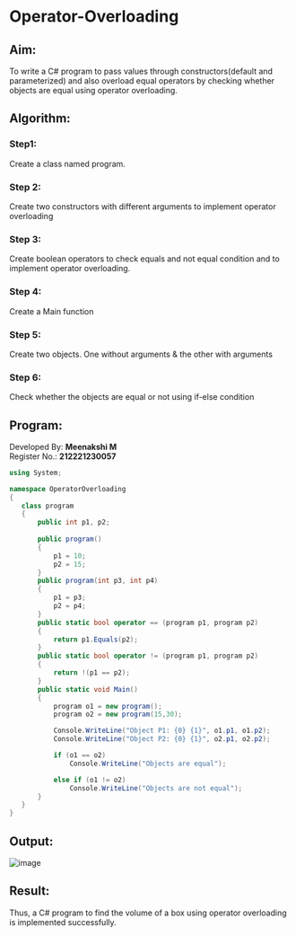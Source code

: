 # Operator-Overloading


## Aim:
To write a C# program to pass values through constructors(default and parameterized) and also overload equal operators by checking whether objects are equal using operator overloading. 
 
## Algorithm:
### Step1:
Create a class named program.
### Step 2:
Create two constructors with different arguments to implement operator overloading
### Step 3:
Create boolean operators to check equals and not equal condition and to implement operator overloading.
### Step 4:
Create a Main function
### Step 5:
Create two objects. One without arguments & the other with arguments
### Step 6:
Check whether the objects are equal or not using if-else condition

 ## Program:
 Developed By: **Meenakshi M**
 </br>
 Register No.: **212221230057**
 ```c#
using System;

namespace OperatorOverloading
{
    class program
    {
        public int p1, p2;
        
        public program()
        {
            p1 = 10;
            p2 = 15;
        }
        public program(int p3, int p4)
        {
            p1 = p3;
            p2 = p4;
        }
        public static bool operator == (program p1, program p2)
        {
            return p1.Equals(p2);
        }
        public static bool operator != (program p1, program p2)
        {
            return !(p1 == p2);
        }
        public static void Main()
        {
            program o1 = new program();
            program o2 = new program(15,30);

            Console.WriteLine("Object P1: {0} {1}", o1.p1, o1.p2);
            Console.WriteLine("Object P2: {0} {1}", o2.p1, o2.p2);

            if (o1 == o2)
                Console.WriteLine("Objects are equal");

            else if (o1 != o2)
                Console.WriteLine("Objects are not equal");
        }
    }
}
 ```
 
 
 ## Output:
![image](https://github.com/ShafeeqAhamedS/C-_Exp_6_Operator-Overloading/assets/93427237/67fe790f-3757-4473-b97e-9272bea90e20)

 
 ## Result:
Thus, a C# program to find the volume of a box using operator overloading is implemented successfully.
